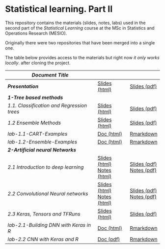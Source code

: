 # Statistical learning. Part II

This repository contains the materials (slides, notes, labs) used in the second part of the *Statistical Learning* course at the MSc in Statistics and Operations Research (MESIO).

Originally there were two repositories that have been merged into a single one.

The table below provides access to the materials but right now *it only works locally*. after cloning the project.


| _Document Title_ 	|  	|  	|
|---	|---	|---	|
| **_Presentation_** 	| [Slides (html)](file:./Statistical%20learning.%20Part%20II.html) 	| [Slides (pdf)](file:./Statistical%20Learning.%20Part%20II.pdf) 	|
| **_1-Tree based methods_** 	|  	|  	|
| _1.1. Classification and Regression trees_ 	| [Slides (html)](file:///C:/Users/Usuario/Nuevo%20Equipo%20VHIR10%20Dropbox/Alex%20al%20VHIR/Classes/StatisticalLearning/introstatlearning/1.1-Intro2Trees.html) 	| [Slides (pdf)](file:///C:/Users/Usuario/Nuevo%20Equipo%20VHIR10%20Dropbox/Alex%20al%20VHIR/Classes/StatisticalLearning/introstatlearning/1.1-Intro2Trees.pdf) 	|
| _1.2 Ensemble Methods_ 	| [Slides (html)](file:///C:/Users/Usuario/Nuevo%20Equipo%20VHIR10%20Dropbox/Alex%20al%20VHIR/Classes/StatisticalLearning/introstatlearning/1.2-EnsembleMethods.html) 	| [Slides (pdf)](file:///C:/Users/Usuario/Nuevo%20Equipo%20VHIR10%20Dropbox/Alex%20al%20VHIR/Classes/StatisticalLearning/introstatlearning/1.2-EnsembleMethods.pdf) 	|
| _lab-1.1-CART-Examples_ 	| [Doc (html)](file:///C:/Users/Usuario/Nuevo%20Equipo%20VHIR10%20Dropbox/Alex%20al%20VHIR/Classes/StatisticalLearning/introstatlearning/labs/CART-Examples.html) 	| [Rmarkdown](file:///C:/Users/Usuario/Nuevo%20Equipo%20VHIR10%20Dropbox/Alex%20al%20VHIR/Classes/StatisticalLearning/introstatlearning/labs/CART-Examples.qmd) 	|
| _lab-1.2-Ensemble-Examples_ 	| [Doc (html)](file:///C:/Users/Usuario/Nuevo%20Equipo%20VHIR10%20Dropbox/Alex%20al%20VHIR/Classes/StatisticalLearning/introstatlearning/labs/Ensemble-Examples.html) 	| [Rmarkdown](file:///C:/Users/Usuario/Nuevo%20Equipo%20VHIR10%20Dropbox/Alex%20al%20VHIR/Classes/StatisticalLearning/introstatlearning/labs/Ensemble-Examples.qmd) 	|
| **_2-Artificial neural Networks_** 	|  	|  	|
| _2.1 Introduction to deep learning_ 	| [Slides (html)](file:///C:/Users/Usuario/Nuevo%20Equipo%20VHIR10%20Dropbox/Alex%20al%20VHIR/Classes/StatisticalLearning/introstatlearning/Introduction_to_Deep_Learning-Slides.html)<br>[Notes (html)](file:///C:/Users/Usuario/Nuevo%20Equipo%20VHIR10%20Dropbox/Alex%20al%20VHIR/Classes/StatisticalLearning/introstatlearning/Introduction_to_Deep_Learning.html) 	| [Slides (pdf)](file:///C:/Users/Usuario/Nuevo%20Equipo%20VHIR10%20Dropbox/Alex%20al%20VHIR/Classes/StatisticalLearning/introstatlearning/Introduction_to_Deep_Learning-Slides.pdf) <br>[Notes (pdf)](file:///C:/Users/Usuario/Nuevo%20Equipo%20VHIR10%20Dropbox/Alex%20al%20VHIR/Classes/StatisticalLearning/introstatlearning/Introduction_to_Deep_Learning.pdf) 	|
| _2.2 Convolutional Neural networks_ 	| [Slides (html)](file:///C:/Users/Usuario/Nuevo%20Equipo%20VHIR10%20Dropbox/Alex%20al%20VHIR/Classes/StatisticalLearning/introstatlearning/ConvolutionalNN-Slides.html)  <br>[Notes (html)](file:///C:/Users/Usuario/Nuevo%20Equipo%20VHIR10%20Dropbox/Alex%20al%20VHIR/Classes/StatisticalLearning/introstatlearning/ConvolutionalNN.html) 	| [Slides (pdf)](file:///C:/Users/Usuario/Nuevo%20Equipo%20VHIR10%20Dropbox/Alex%20al%20VHIR/Classes/StatisticalLearning/introstatlearning/ConvolutionalNN-Slides.pdf)   <br>[Notes (pdf)](file:///C:/Users/Usuario/Nuevo%20Equipo%20VHIR10%20Dropbox/Alex%20al%20VHIR/Classes/StatisticalLearning/introstatlearning/ConvolutionalNN.pdf) 	|
| _2.3 Keras, Tensors and TFRuns_ 	| [Slides (html)](file:///C:/Users/Usuario/Nuevo%20Equipo%20VHIR10%20Dropbox/Alex%20al%20VHIR/Classes/StatisticalLearning/introstatlearning/labs/DNNwithKeras_inR.html) 	| [Slides (pdf)](file:///C:/Users/Usuario/Nuevo%20Equipo%20VHIR10%20Dropbox/Alex%20al%20VHIR/Classes/StatisticalLearning/introstatlearning/labs/DNNwithKeras_inR.pdf) 	|
| _lab-2.1-Building DNN with Keras in R_ 	| [Doc (html)](file:///C:/Users/Usuario/Nuevo%20Equipo%20VHIR10%20Dropbox/Alex%20al%20VHIR/Classes/StatisticalLearning/introstatlearning/labs/Introduction_to_Keras-Lab.html) 	| [Rmarkdown](file:///C:/Users/Usuario/Nuevo%20Equipo%20VHIR10%20Dropbox/Alex%20al%20VHIR/Classes/StatisticalLearning/introstatlearning/labs/Introduction_to_Keras-Lab.qmd) 	|
| _lab-2.2 CNN with Keras and R_ 	| [Doc (pdf)](file:///C:/Users/Usuario/Nuevo%20Equipo%20VHIR10%20Dropbox/Alex%20al%20VHIR/Classes/StatisticalLearning/introstatlearning/labs/CNN_Lab/cnn_cats_and_docs.pdf) 	| [Rmarkdown](file:///C:/Users/Usuario/Nuevo%20Equipo%20VHIR10%20Dropbox/Alex%20al%20VHIR/Classes/StatisticalLearning/introstatlearning/labs/CNN_Lab/cnn_cats_and_docs.qmd) 	|
